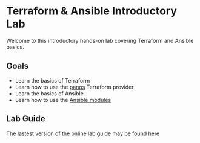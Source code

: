 # Terraform & Ansible Introductory Lab

Welcome to this introductory hands-on lab covering Terraform and Ansible basics.


## Goals

* Learn the basics of Terraform
* Learn how to use the [panos](https://www.terraform.io/docs/providers/panos/index.html) Terraform provider
* Learn the basics of Ansible
* Learn how to use the [Ansible modules](http://panwansible.readthedocs.io/en/latest/)


## Lab Guide

The lastest version of the online lab guide may be found [here](https://paloaltonetworks.github.io/terraform-ansible-intro/)
